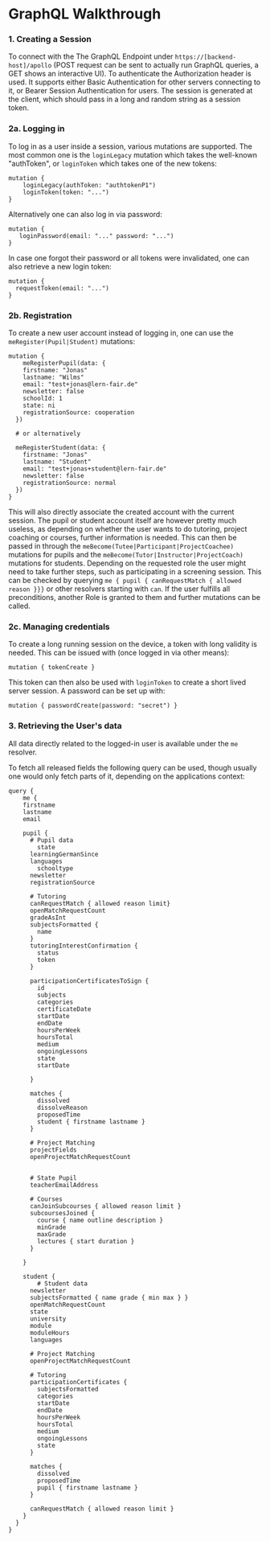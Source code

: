 # GraphQL Walkthrough

### 1. Creating a Session

To connect with the The GraphQL Endpoint under `https://[backend-host]/apollo`
 (POST request can be sent to actually run GraphQL queries, a GET shows an interactive UI). To authenticate the Authorization header is used.
 It supports either Basic Authentication for other servers connecting to it, 
  or Bearer Session Authentication for users. 
The session is generated at the client, which should pass in a long and random string as a session token. 

### 2a. Logging in

To log in as a user inside a session, various mutations are supported. 
The most common one is the `loginLegacy` mutation which takes the well-known "authToken", or `loginToken` which takes one of the new tokens:

```gql
mutation {
    loginLegacy(authToken: "authtokenP1")
    loginToken(token: "...")
}
```

Alternatively one can also log in via password:

```gql
mutation {
   loginPassword(email: "..." password: "...")
}
```

In case one forgot their password or all tokens were invalidated, one can also retrieve a new login token:

```gql
mutation {
  requestToken(email: "...")
}
```

### 2b. Registration

To create a new user account instead of logging in, one can use the `meRegister(Pupil|Student)` mutations:

```gql
mutation { 
	meRegisterPupil(data: { 
  	firstname: "Jonas"
    lastname: "Wilms"
    email: "test+jonas@lern-fair.de"
    newsletter: false
    schoolId: 1
    state: ni
    registrationSource: cooperation
  })

  # or alternatively

  meRegisterStudent(data: { 
  	firstname: "Jonas"
    lastname: "Student"
    email: "test+jonas+student@lern-fair.de"
    newsletter: false
    registrationSource: normal
  })
}
```

This will also directly associate the created account with the current session. 
The pupil or student account itself are however pretty much useless, 
 as depending on whether the user wants to do tutoring, project coaching or courses, 
 further information is needed. This can then be passed in through the `meBecome(Tutee|Participant|ProjectCoachee)` mutations for pupils and the `meBecome(Tutor|Instructor|ProjectCoach)` mutations for students. 
Depending on the requested role the user might need to take further steps, 
 such as participating in a screening session. This can be checked by querying `me { pupil { canRequestMatch { allowed reason }}}` or other resolvers starting with `can`. 
If the user fulfills all preconditions, another Role is granted to them and further mutations can be called.

### 2c. Managing credentials

To create a long running session on the device, a token with long validity is needed. This can be issued with (once logged in via other means):

```gql
mutation { tokenCreate }
```

This token can then also be used with `loginToken` to create a short lived server session. 
A password can be set up with:

```gql
mutation { passwordCreate(password: "secret") }
```

### 3. Retrieving the User's data

All data directly related to the logged-in user is available under the `me` resolver. 

To fetch all released fields the following query can be used, though usually one would only fetch parts of it, depending on the applications context:

```gql
query { 
	me { 
  	firstname
    lastname
    email

    pupil { 
      # Pupil data
    	state
      learningGermanSince
      languages
  		schooltype
      newsletter
      registrationSource
      
      # Tutoring  
      canRequestMatch { allowed reason limit}
      openMatchRequestCount
      gradeAsInt
      subjectsFormatted { 
        name
      }
      tutoringInterestConfirmation { 
      	status
        token
      }
      
      participationCertificatesToSign { 
      	id
        subjects
        categories
        certificateDate
        startDate
        endDate
        hoursPerWeek
        hoursTotal
        medium
        ongoingLessons
        state
        startDate
    
      }
      
      matches { 
      	dissolved
        dissolveReason
        proposedTime
        student { firstname lastname }
      }
      
      # Project Matching
      projectFields
      openProjectMatchRequestCount

      
      # State Pupil
      teacherEmailAddress
      
      # Courses
      canJoinSubcourses { allowed reason limit }
      subcoursesJoined { 
      	course { name outline description }
        minGrade
        maxGrade
        lectures { start duration }
      }
      
    }
    
    student { 
    	# Student data
      newsletter
      subjectsFormatted { name grade { min max } }
      openMatchRequestCount
      state
      university
      module
      moduleHours
      languages
      
      # Project Matching
      openProjectMatchRequestCount
      
      # Tutoring
      participationCertificates { 
      	subjectsFormatted
        categories
        startDate
        endDate
        hoursPerWeek
        hoursTotal
        medium
        ongoingLessons
        state
      }
      
      matches { 
      	dissolved
        proposedTime
        pupil { firstname lastname }
      }
      
      canRequestMatch { allowed reason limit }
    }
  }
}
```

